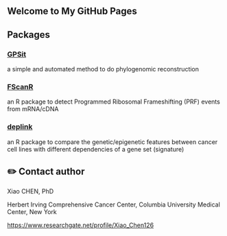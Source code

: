 ## Welcome to My GitHub Pages

## Packages

### [GPSit](https://github.com/seanchen607/GPSit) 
a simple and automated method to do phylogenomic reconstruction

### [FScanR](https://github.com/seanchen607/FScanR)
an R package to detect Programmed Ribosomal Frameshifting (PRF) events from mRNA/cDNA

### [deplink](https://github.com/seanchen607/deplink)
an R package to compare the genetic/epigenetic features between cancer cell lines with different dependencies of a gene set (signature)


## :pencil2: Contact author

Xiao CHEN, PhD

Herbert Irving Comprehensive Cancer Center, Columbia University Medical Center, New York

<https://www.researchgate.net/profile/Xiao_Chen126>

